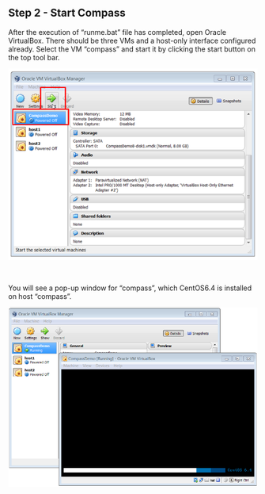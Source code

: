 <h2 id="step-two">Step 2 - Start Compass</h2>

After the execution of  “runme.bat” file has completed, open Oracle VirtualBox. There should be three VMs and a host-only interface configured already. Select the VM “compass” and start it by clicking the start button on the top tool bar. 

![Open VirtualBox and start Compass](/img/2_start_compass.png)

<br />

You will see a pop-up window for “compass”, which CentOS6.4 is installed on host “compass”.

![Compass starting](/img/2_compass_starting.png)

